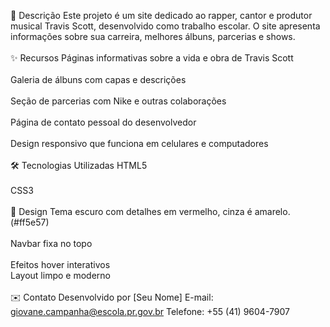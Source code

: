 📌 Descrição
Este projeto é um site dedicado ao rapper, cantor e produtor musical Travis Scott, desenvolvido como trabalho escolar. O site apresenta informações sobre sua carreira, melhores álbuns, parcerias e shows.
<br><br>
✨ Recursos
Páginas informativas sobre a vida e obra de Travis Scott
<br><br>
Galeria de álbuns com capas e descrições
<br><br>
Seção de parcerias com Nike e outras colaborações
<br><br>
Página de contato pessoal do desenvolvedor
<br><br>
Design responsivo que funciona em celulares e computadores
<br><br>
🛠 Tecnologias Utilizadas
HTML5
<br><br>
CSS3
<br><br>
🎨 Design
Tema escuro com detalhes em vermelho, cinza é amarelo.(#ff5e57)
<br><br>
Navbar fixa no topo
<br><br>
Efeitos hover interativos
<br>
Layout limpo e moderno
<br><br>
✉️ Contato
Desenvolvido por [Seu Nome]
E-mail: giovane.campanha@escola.pr.gov.br
Telefone: +55 (41) 9604-7907
